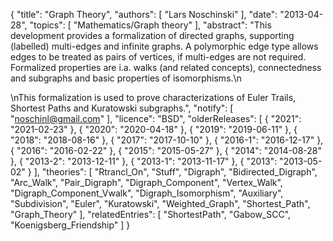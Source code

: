 {
    "title": "Graph Theory",
    "authors": [
        "Lars Noschinski"
    ],
    "date": "2013-04-28",
    "topics": [
        "Mathematics/Graph theory"
    ],
    "abstract": "This development provides a formalization of directed graphs, supporting (labelled) multi-edges and infinite graphs. A polymorphic edge type allows edges to be treated as pairs of vertices, if multi-edges are not required. Formalized properties are i.a. walks (and related concepts), connectedness and subgraphs and basic properties of isomorphisms.\n<p>\nThis formalization is used to prove characterizations of Euler Trails, Shortest Paths and Kuratowski subgraphs.",
    "notify": [
        "noschinl@gmail.com"
    ],
    "licence": "BSD",
    "olderReleases": [
        {
            "2021": "2021-02-23"
        },
        {
            "2020": "2020-04-18"
        },
        {
            "2019": "2019-06-11"
        },
        {
            "2018": "2018-08-16"
        },
        {
            "2017": "2017-10-10"
        },
        {
            "2016-1": "2016-12-17"
        },
        {
            "2016": "2016-02-22"
        },
        {
            "2015": "2015-05-27"
        },
        {
            "2014": "2014-08-28"
        },
        {
            "2013-2": "2013-12-11"
        },
        {
            "2013-1": "2013-11-17"
        },
        {
            "2013": "2013-05-02"
        }
    ],
    "theories": [
        "Rtrancl_On",
        "Stuff",
        "Digraph",
        "Bidirected_Digraph",
        "Arc_Walk",
        "Pair_Digraph",
        "Digraph_Component",
        "Vertex_Walk",
        "Digraph_Component_Vwalk",
        "Digraph_Isomorphism",
        "Auxiliary",
        "Subdivision",
        "Euler",
        "Kuratowski",
        "Weighted_Graph",
        "Shortest_Path",
        "Graph_Theory"
    ],
    "relatedEntries": [
        "ShortestPath",
        "Gabow_SCC",
        "Koenigsberg_Friendship"
    ]
}